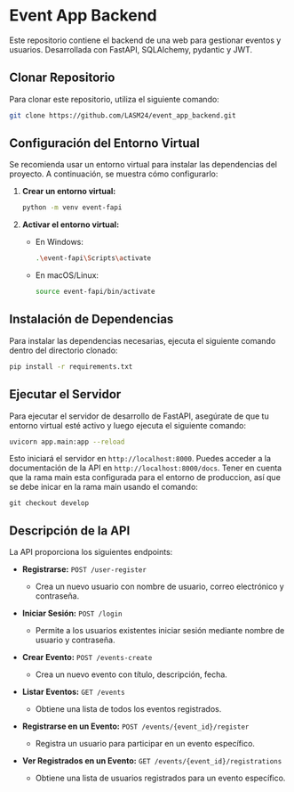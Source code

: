 # Event App Backend

Este repositorio contiene el backend de una web para gestionar eventos y usuarios. Desarrollada con FastAPI, SQLAlchemy, pydantic y JWT.

## Clonar Repositorio

Para clonar este repositorio, utiliza el siguiente comando:

```bash
git clone https://github.com/LASM24/event_app_backend.git
```

## Configuración del Entorno Virtual

Se recomienda usar un entorno virtual para instalar las dependencias del proyecto. A continuación, se muestra cómo configurarlo:

1. **Crear un entorno virtual:**

   ```bash
   python -m venv event-fapi
   ```

3. **Activar el entorno virtual:**

   - En Windows:

     ```bash
     .\event-fapi\Scripts\activate
     ```

   - En macOS/Linux:

     ```bash
     source event-fapi/bin/activate
     ```

## Instalación de Dependencias

Para instalar las dependencias necesarias, ejecuta el siguiente comando dentro del directorio clonado:

```bash
pip install -r requirements.txt
```

## Ejecutar el Servidor

Para ejecutar el servidor de desarrollo de FastAPI, asegúrate de que tu entorno virtual esté activo y luego ejecuta el siguiente comando:

```bash
uvicorn app.main:app --reload
```

Esto iniciará el servidor en `http://localhost:8000`. Puedes acceder a la documentación de la API en `http://localhost:8000/docs`. Tener en cuenta que la rama main esta configurada para el entorno de produccion, así que se debe inicar en la rama main usando el comando:

```
git checkout develop
```

## Descripción de la API

La API proporciona los siguientes endpoints:

- **Registrarse:** `POST /user-register`
  - Crea un nuevo usuario con nombre de usuario, correo electrónico y contraseña.

- **Iniciar Sesión:** `POST /login`
  - Permite a los usuarios existentes iniciar sesión mediante nombre de usuario y contraseña.

- **Crear Evento:** `POST /events-create`
  - Crea un nuevo evento con título, descripción, fecha.

- **Listar Eventos:** `GET /events`
  - Obtiene una lista de todos los eventos registrados.

- **Registrarse en un Evento:** `POST /events/{event_id}/register`
  - Registra un usuario para participar en un evento específico.

- **Ver Registrados en un Evento:** `GET /events/{event_id}/registrations`
  - Obtiene una lista de usuarios registrados para un evento específico.

